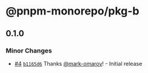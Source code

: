 # @pnpm-monorepo/pkg-b

## 0.1.0

### Minor Changes

- [#4](https://github.com/mark-omarov/pnpm-monorepo/pull/4) [`b1165d6`](https://github.com/mark-omarov/pnpm-monorepo/commit/b1165d683ca3a07cee7c012ddd38cddd133eabe5) Thanks [@mark-omarov](https://github.com/mark-omarov)! - Initial release
